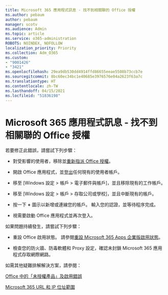 ```yaml
---
title: Microsoft 365 應用程式訊息 - 找不到相關聯的 Office 授權
ms.author: pebaum
author: pebaum
manager: scotv
ms.audience: Admin
ms.topic: article
ms.service: o365-administration
ROBOTS: NOINDEX, NOFOLLOW
localization_priority: Priority
ms.collection: Adm_O365
ms.custom:
- "9001426"
- "3421"
ms.openlocfilehash: 29ea9db530dd4914ffd86655eeae5508b73ccb7e
ms.sourcegitcommit: 8bc60ec34bc1e40685e3976576e04a2623f63a7c
ms.translationtype: HT
ms.contentlocale: zh-TW
ms.lasthandoff: 04/15/2021
ms.locfileid: "51836198"
---
```

# <a name="microsoft-365-apps-message---couldnt-find-office-licenses-associated"></a>Microsoft 365 應用程式訊息 - 找不到相關聯的 Office 授權

若要修正此錯誤，請嘗試下列步驟：

- 對受影響的使用者，移除並[重新指派 Office 授權](https://docs.microsoft.com/microsoft-365/admin/manage/assign-licenses-to-users)。

- 開啟 Office 應用程式，並[登出](https://support.office.com/article/sign-out-of-office-5a20dc11-47e9-4b6f-945d-478cb6d92071)任何現有的使用者帳戶。

- 移至 [Windows 設定 > 帳戶 > 電子郵件與帳戶]，並且移除現有的工作帳戶。

- 移至 [Windows 設定 > 帳戶 > 存取公司或學校]，並且中斷現有的帳戶。

- 按一下 **+** 圖示以新增或連線您的帳戶。 輸入您的認證，並等待程序完成。

- 視需要啟動 Office 應用程式並再次登入。

如果問題持續發生，請嘗試下列步驟：

- 重設 Office 啟用狀態。 請參閱[重設 Microsoft 365 Apps 企業版啟用狀態](https://docs.microsoft.com/office365/troubleshoot/activation/reset-office-365-proplus-activation-state)。

- 檢查您的防火牆、防毒軟體和 Proxy 設定，確認未封鎖 Microsoft 365 應用程式存取網際網路。 

如需其他疑難排解解決方案，請參閱：

[Office 中的「未授權產品」及啟用錯誤](https://support.office.com/Article/0d23d3c0-c19c-4b2f-9845-5344fedc4380?wt.mc_id=Alchemy_ClientDIA)

[Microsoft 365 URL 和 IP 位址範圍](https://docs.microsoft.com/office365/enterprise/urls-and-ip-address-ranges)
